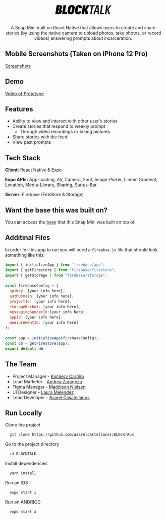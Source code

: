 <div align="center">
  <img src="githubAssets/BLOCKTALK.png" alt="BLOCKTALK"/>
</div>

<div align="center">
    <br>
    <p>A Snap Mini built on React Native that allows users to create and share stories (by using the native camera to upload photos, take photos, or record videos) answering prompts about incarceration.</p>
</div>

## Mobile Screenshots (Taken on iPhone 12 Pro)
[Screenshots](https://github.com/asarelcastellanos/BLOCKTALK/blob/main/SCREENSHOTS.md)

## Demo
[Video of Prototype](https://youtu.be/ul8-pkm91-E)

## Features

- Ability to view and interact with other user's stories
- Create stories that respond to weekly prompt
  - Through video recordings or taking pictures
- Share stories with the feed
- View past prompts

## Tech Stack

**Client:** React Native & Expo

**Expo APIs:** App-loading, AV, Camera, Font, Image-Picker, Linear-Gradient, Location, Media-Library, Sharing, Status-Bar

**Server:** Firebase (FireStore & Storage)

## Want the base this was built on?

You can access the [base](https://github.com/asarelcastellanos/chatsnap) that this Snap Mini was built on top of.

## Additinal Files
 
In order for this app to run you will need a `fireabse.js` file that should look something like this: 

```javascript
import { initializeApp } from "firebase/app";
import { getFirestore } from "firebase/firestore";
import { getStorage } from "firebase/storage";

const firebaseConfig = {
  apiKey: [your info here],
  authDomain: [your info here],
  projectId: [your info here],
  storageBucket: [your info here],
  messagingSenderId:[your info here],
  appId: [your info here],
  measurementId: [your info here]
};

const app = initializeApp(firebaseConfig);
const db = getFirestore(app);
export default db;

```

## The Team

- Project Manager - [Kimbery Carrillo](https://www.linkedin.com/in/kimberly-carrillo-311bb5194/)
- Lead Marketer - [Andrea Zaragoza](https://www.linkedin.com/in/andreazaragozaaa/)
- Figma Manager - [Maddison Nielsen](https://www.linkedin.com/in/maddison-nielsen-899914232/)
- UI Designer - [Laura Melendez](https://www.linkedin.com/in/laura-melendez-a1a590213/)
- Lead Developer - [Asarel Casatellanos](https://www.github.com/asarelcastellanos)

## Run Locally

Clone the project

```bash
  git clone https://github.com/asarelcastellanos/BLOCKTALK
```

Go to the project directory

```bash
  cd BLOCKTALK
```

Install dependencies

```bash
  yarn install
```

Run on IOS

```bash
  expo start i
```

Run on ANDRIOD

```bash
  expo start a
```
